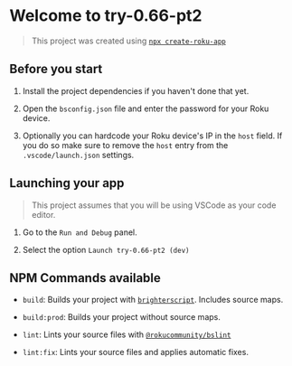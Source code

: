 # Welcome to try-0.66-pt2

> This project was created using [`npx create-roku-app`](https://github.com/haystacknews/create-roku-app)

## Before you start

1. Install the project dependencies if you haven't done that yet.

1. Open the `bsconfig.json` file and enter the password for your Roku device.

1. Optionally you can hardcode your Roku device's IP in the `host` field. If you do so make sure to remove the `host` entry from the `.vscode/launch.json` settings.

## Launching your app

> This project assumes that you will be using VSCode as your code editor.

1. Go to the `Run and Debug` panel.

1. Select the option `Launch try-0.66-pt2 (dev)`

## NPM Commands available

- `build`: Builds your project with [`brighterscript`](https://github.com/rokucommunity/brighterscript). Includes source maps.

- `build:prod`: Builds your project without source maps.

- `lint`: Lints your source files with [`@rokucommunity/bslint`](https://github.com/rokucommunity/bslint)

- `lint:fix`: Lints your source files and applies automatic fixes.
